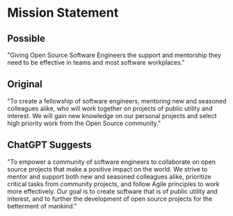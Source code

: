 # Mission Statement

## Possible

"Giving Open Source Software Engineers the support and mentorship they need to be effective in teams and most software workplaces."

## Original

"To create a fellowship of software engineers, mentoring new and seasoned colleagues alike, who will work together on projects of public utility and interest. We will gain new knowledge on our personal projects and select high priority work from the Open Source community."

## ChatGPT Suggests

"To empower a community of software engineers to collaborate on open source projects that make a positive impact on the world. We strive to mentor and support both new and seasoned colleagues alike, prioritize critical tasks from community projects, and follow Agile principles to work more effectively. Our goal is to create software that is of public utility and interest, and to further the development of open source projects for the betterment of mankind."
